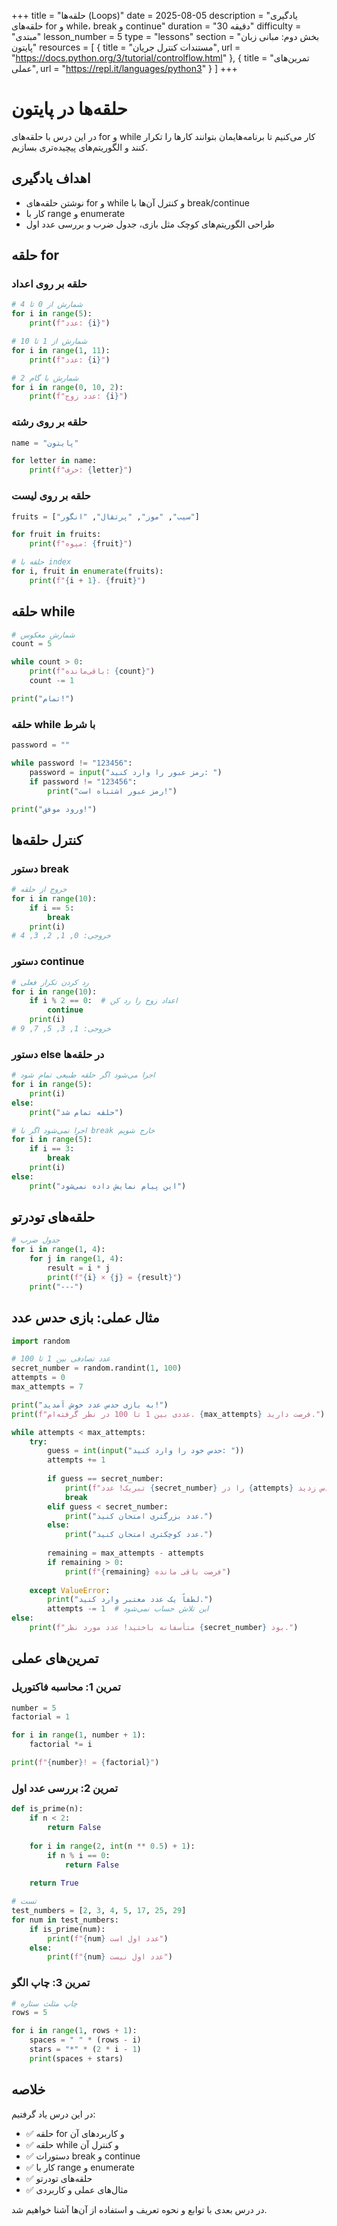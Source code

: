 +++
title = "حلقه‌ها (Loops)"
date = 2025-08-05
description = "یادگیری حلقه‌های for و while، break و continue"
duration = "30 دقیقه"
difficulty = "مبتدی"
lesson_number = 5
type = "lessons"
section = "بخش دوم: مبانی زبان پایتون"
resources = [
    { title = "مستندات کنترل جریان", url = "https://docs.python.org/3/tutorial/controlflow.html" },
    { title = "تمرین‌های عملی", url = "https://repl.it/languages/python3" }
]
+++

# حلقه‌ها در پایتون

در این درس با حلقه‌های for و while کار می‌کنیم تا برنامه‌هایمان بتوانند کارها را تکرار کنند و الگوریتم‌های پیچیده‌تری بسازیم.

## اهداف یادگیری

- نوشتن حلقه‌های for و while و کنترل آن‌ها با break/continue
- کار با range و enumerate
- طراحی الگوریتم‌های کوچک مثل بازی، جدول ضرب و بررسی عدد اول

## حلقه for

### حلقه بر روی اعداد

```python
# شمارش از 0 تا 4
for i in range(5):
    print(f"عدد: {i}")

# شمارش از 1 تا 10
for i in range(1, 11):
    print(f"عدد: {i}")

# شمارش با گام 2
for i in range(0, 10, 2):
    print(f"عدد زوج: {i}")
```

### حلقه بر روی رشته

```python
name = "پایتون"

for letter in name:
    print(f"حرف: {letter}")
```

### حلقه بر روی لیست

```python
fruits = ["سیب", "موز", "پرتقال", "انگور"]

for fruit in fruits:
    print(f"میوه: {fruit}")

# حلقه با index
for i, fruit in enumerate(fruits):
    print(f"{i + 1}. {fruit}")
```

## حلقه while

```python
# شمارش معکوس
count = 5

while count > 0:
    print(f"باقی‌مانده: {count}")
    count -= 1

print("تمام!")
```

### حلقه while با شرط

```python
password = ""

while password != "123456":
    password = input("رمز عبور را وارد کنید: ")
    if password != "123456":
        print("رمز عبور اشتباه است!")

print("ورود موفق!")
```

## کنترل حلقه‌ها

### دستور break

```python
# خروج از حلقه
for i in range(10):
    if i == 5:
        break
    print(i)
# خروجی: 0, 1, 2, 3, 4
```

### دستور continue

```python
# رد کردن تکرار فعلی
for i in range(10):
    if i % 2 == 0:  # اعداد زوج را رد کن
        continue
    print(i)
# خروجی: 1, 3, 5, 7, 9
```

### دستور else در حلقه‌ها

```python
# اجرا می‌شود اگر حلقه طبیعی تمام شود
for i in range(5):
    print(i)
else:
    print("حلقه تمام شد")

# اجرا نمی‌شود اگر با break خارج شویم
for i in range(5):
    if i == 3:
        break
    print(i)
else:
    print("این پیام نمایش داده نمی‌شود")
```

## حلقه‌های تودرتو

```python
# جدول ضرب
for i in range(1, 4):
    for j in range(1, 4):
        result = i * j
        print(f"{i} × {j} = {result}")
    print("---")
```

## مثال عملی: بازی حدس عدد

```python
import random

# عدد تصادفی بین 1 تا 100
secret_number = random.randint(1, 100)
attempts = 0
max_attempts = 7

print("به بازی حدس عدد خوش آمدید!")
print(f"عددی بین 1 تا 100 در نظر گرفته‌ام. {max_attempts} فرصت دارید.")

while attempts < max_attempts:
    try:
        guess = int(input("حدس خود را وارد کنید: "))
        attempts += 1
        
        if guess == secret_number:
            print(f"تبریک! عدد {secret_number} را در {attempts} مرحله حدس زدید.")
            break
        elif guess < secret_number:
            print("عدد بزرگتری امتحان کنید.")
        else:
            print("عدد کوچکتری امتحان کنید.")
        
        remaining = max_attempts - attempts
        if remaining > 0:
            print(f"{remaining} فرصت باقی مانده")
            
    except ValueError:
        print("لطفاً یک عدد معتبر وارد کنید.")
        attempts -= 1  # این تلاش حساب نمی‌شود
else:
    print(f"متأسفانه باختید! عدد مورد نظر {secret_number} بود.")
```

## تمرین‌های عملی

### تمرین 1: محاسبه فاکتوریل

```python
number = 5
factorial = 1

for i in range(1, number + 1):
    factorial *= i

print(f"{number}! = {factorial}")
```

### تمرین 2: بررسی عدد اول

```python
def is_prime(n):
    if n < 2:
        return False
    
    for i in range(2, int(n ** 0.5) + 1):
        if n % i == 0:
            return False
    
    return True

# تست
test_numbers = [2, 3, 4, 5, 17, 25, 29]
for num in test_numbers:
    if is_prime(num):
        print(f"{num} عدد اول است")
    else:
        print(f"{num} عدد اول نیست")
```

### تمرین 3: چاپ الگو

```python
# چاپ مثلث ستاره
rows = 5

for i in range(1, rows + 1):
    spaces = " " * (rows - i)
    stars = "*" * (2 * i - 1)
    print(spaces + stars)
```

## خلاصه

در این درس یاد گرفتیم:
- ✅ حلقه for و کاربردهای آن
- ✅ حلقه while و کنترل آن
- ✅ دستورات break و continue
- ✅ کار با range و enumerate
- ✅ حلقه‌های تودرتو
- ✅ مثال‌های عملی و کاربردی

در درس بعدی با توابع و نحوه تعریف و استفاده از آن‌ها آشنا خواهیم شد.
